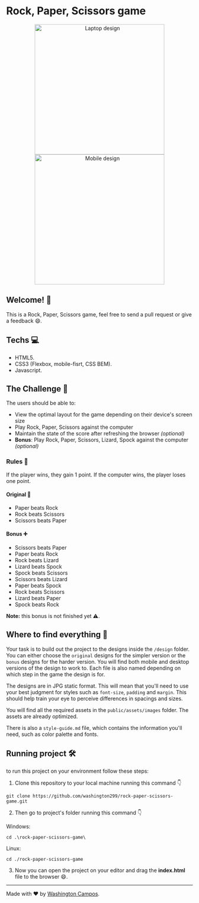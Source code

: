 # Rock, Paper, Scissors game

<p align="center">
<img src="./public/assets/images/laptop.png" alt="Laptop design" width="350" />
<img src="./public/assets/images/iphone.png" alt="Mobile design" width="350" />
</p>


## Welcome! 👋

This is a Rock, Paper, Scissors game, feel free to send a pull request or give a feedback 😄.

## Techs 💻

- HTML5.
- CSS3 (Flexbox, mobile-fisrt, CSS BEM).
- Javascript.

## The Challenge 🥇

The users should be able to:

- View the optimal layout for the game depending on their device's screen size
- Play Rock, Paper, Scissors against the computer
- Maintain the state of the score after refreshing the browser _(optional)_
- **Bonus**: Play Rock, Paper, Scissors, Lizard, Spock against the computer _(optional)_

### Rules 📖

If the player wins, they gain 1 point. If the computer wins, the player loses one point.

#### Original 💯

- Paper beats Rock
- Rock beats Scissors
- Scissors beats Paper

#### Bonus :heavy_plus_sign:

- Scissors beats Paper
- Paper beats Rock
- Rock beats Lizard
- Lizard beats Spock
- Spock beats Scissors
- Scissors beats Lizard
- Paper beats Spock
- Rock beats Scissors
- Lizard beats Paper
- Spock beats Rock

**Note:** this bonus is not finished yet ⚠️.

## Where to find everything 🔎

Your task is to build out the project to the designs inside the `/design` folder. You can either choose the `original` designs for the simpler version or the `bonus` designs for the harder version. You will find both mobile and desktop versions of the design to work to. Each file is also named depending on which step in the game the design is for.

The designs are in JPG static format. This will mean that you'll need to use your best judgment for styles such as `font-size`, `padding` and `margin`. This should help train your eye to perceive differences in spacings and sizes.

You will find all the required assets in the `public/assets/images` folder. The assets are already optimized.

There is also a `style-guide.md` file, which contains the information you'll need, such as color palette and fonts.

## Running project 🛠️

to run this project on your environment follow these steps:

1. Clone this repository to your local machine running this command 👇

```
git clone https://github.com/washington299/rock-paper-scissors-game.git
```

2. Then go to project's folder running this command 👇

Windows:
```
cd .\rock-paper-scissors-game\
```
Linux:
```
cd ./rock-paper-scissors-game
```

3. Now you can open the project on your editor and drag the **index.html** file to the browser 😄.

---

Made with ❤️ by [Washington Campos](https://github.com/washington299).

